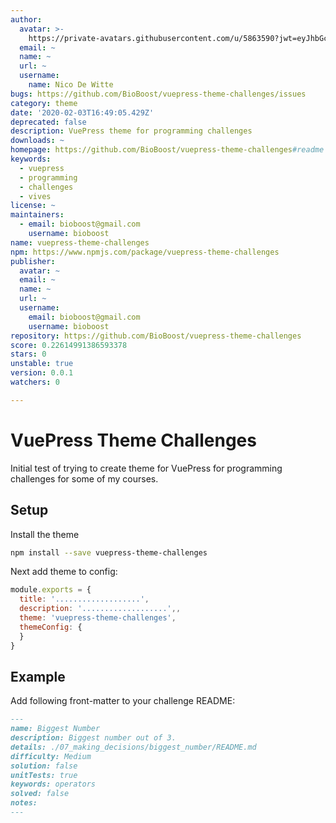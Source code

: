 ```yaml
---
author:
  avatar: >-
    https://private-avatars.githubusercontent.com/u/5863590?jwt=eyJhbGciOiJIUzI1NiIsInR5cCI6IkpXVCJ9.eyJpc3MiOiJnaXRodWIuY29tIiwiYXVkIjoicmF3LmdpdGh1YnVzZXJjb250ZW50LmNvbSIsImtleSI6ImtleTEiLCJleHAiOjE3MzQ2NzM4MDAsIm5iZiI6MTczNDY3MjYwMCwicGF0aCI6Ii91LzU4NjM1OTAifQ.oDi764wir-7lS8GrPQneAhzLgdrLhyGM0IJHlxWBcZM&v=4
  email: ~
  name: ~
  url: ~
  username:
    name: Nico De Witte
bugs: https://github.com/BioBoost/vuepress-theme-challenges/issues
category: theme
date: '2020-02-03T16:49:05.429Z'
deprecated: false
description: VuePress theme for programming challenges
downloads: ~
homepage: https://github.com/BioBoost/vuepress-theme-challenges#readme
keywords:
  - vuepress
  - programming
  - challenges
  - vives
license: ~
maintainers:
  - email: bioboost@gmail.com
    username: bioboost
name: vuepress-theme-challenges
npm: https://www.npmjs.com/package/vuepress-theme-challenges
publisher:
  avatar: ~
  email: ~
  name: ~
  url: ~
  username:
    email: bioboost@gmail.com
    username: bioboost
repository: https://github.com/BioBoost/vuepress-theme-challenges
score: 0.22614991386593378
stars: 0
unstable: true
version: 0.0.1
watchers: 0

---
```


# VuePress Theme Challenges

Initial test of trying to create theme for VuePress for programming challenges for some of my courses.

## Setup

Install the theme

```bash
npm install --save vuepress-theme-challenges
```

Next add theme to config:

```js
module.exports = {
  title: '...................',
  description: '...................',,
  theme: 'vuepress-theme-challenges',
  themeConfig: {
  }
}
```

## Example

Add following front-matter to your challenge README:

```md
---
name: Biggest Number
description: Biggest number out of 3.
details: ./07_making_decisions/biggest_number/README.md
difficulty: Medium
solution: false
unitTests: true
keywords: operators
solved: false
notes:
---
```
